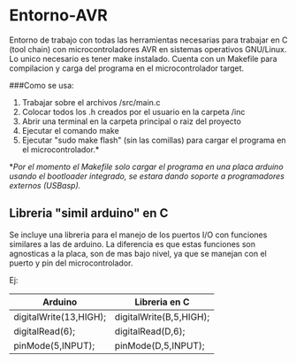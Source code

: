 # Entorno-AVR

Entorno de trabajo con todas las herramientas necesarias para trabajar en C (tool chain) con microcontroladores AVR en sistemas operativos GNU/Linux. Lo unico necesario es tener make instalado.
Cuenta con un Makefile para compilacion y carga del programa en el microcontrolador target.

###Como se usa:
  1. Trabajar sobre el archivos /src/main.c
  2. Colocar todos los .h creados por el usuario en la carpeta /inc
  3. Abrir una terminal en la carpeta principal o raiz del proyecto
  4. Ejecutar el comando make
  5. Ejecutar "sudo make flash" (sin las comillas) para cargar el programa en el microcontrolador.*
  
  
*_Por el momento el Makefile solo cargar el programa en una placa arduino usando el bootloader integrado, se estara dando soporte a programadores externos (USBasp)._


## Libreria "simil arduino" en C

Se incluye una libreria para el manejo de los puertos I/O con funciones similares a las de arduino.
La diferencia es que estas funciones son agnosticas a la placa, son de mas bajo nivel, ya que se manejan con el puerto y pin del microcontrolador.

Ej:
  
|   Arduino                  |  Libreria en C                  |
| ---------------------------| --------------------------------|
|  digitalWrite(13,HIGH);    |  digitalWrite(B,5,HIGH);        |
|  digitalRead(6);           |  digitalRead(D,6);              |
|  pinMode(5,INPUT);         |  pinMode(D,5,INPUT);            |

